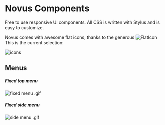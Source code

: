 # Novus Components

Free to use responsive UI components. All CSS is written with Stylus and is easy to customize.

Novus comes with awesome flat icons, thanks to the generous ![FlatIcon](http://flaticon.com) This is the current selection:

![icons](https://github.com/SvetlozarKalchev/UI-Components/blob/master/img/icons.png)

## Menus

##### Fixed top menu
![fixed menu .gif](https://github.com/SvetlozarKalchev/UI-Components/blob/master/img/fixed-menu.gif)

##### Fixed side menu
![side menu .gif](https://github.com/SvetlozarKalchev/UI-Components/blob/master/img/side-menu.gif)
